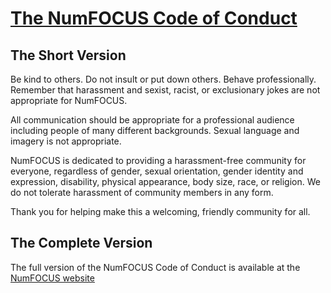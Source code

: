 # [The NumFOCUS Code of Conduct](https://numfocus.org/code-of-conduct)

## The Short Version
Be kind to others. Do not insult or put down others. Behave professionally. Remember that harassment and sexist, racist, or exclusionary jokes are not appropriate for NumFOCUS.

All communication should be appropriate for a professional audience including people of many different backgrounds. Sexual language and imagery is not appropriate.

NumFOCUS is dedicated to providing a harassment-free community for everyone, regardless of gender, sexual orientation, gender identity and expression, disability, physical appearance, body size, race, or religion. We do not tolerate harassment of community members in any form.

Thank you for helping make this a welcoming, friendly community for all.

## The Complete Version

The full version of the NumFOCUS Code of Conduct is available at the [NumFOCUS website](https://numfocus.org/code-of-conduct)
